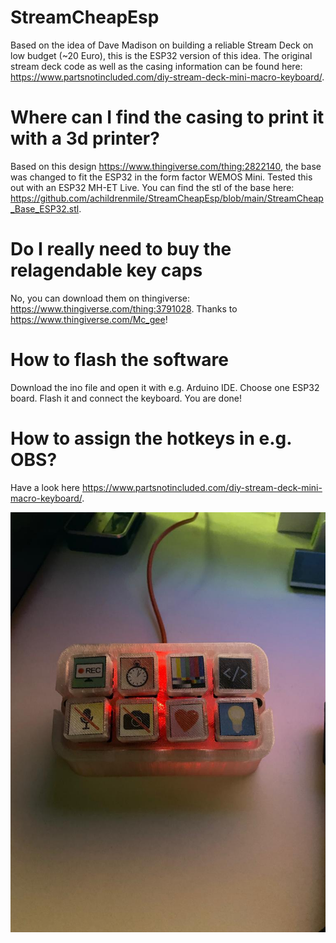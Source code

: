 # StreamCheapEsp
Based on the idea of Dave Madison on building a reliable Stream Deck on low budget (~20 Euro), this is the ESP32 version of this idea.
The original stream deck code as well as the casing information can be found here: https://www.partsnotincluded.com/diy-stream-deck-mini-macro-keyboard/.

# Where can I find the casing to print it with a 3d printer?
Based on this design https://www.thingiverse.com/thing:2822140, the base was changed to fit the ESP32 in the form factor WEMOS Mini. Tested this out with an ESP32 MH-ET Live.
You can find the stl of the base here: https://github.com/achildrenmile/StreamCheapEsp/blob/main/StreamCheap_Base_ESP32.stl.

# Do I really need to buy the relagendable key caps
No, you can download them on thingiverse: https://www.thingiverse.com/thing:3791028. Thanks to https://www.thingiverse.com/Mc_gee!

# How to flash the software
Download the ino file and open it with e.g. Arduino IDE. Choose one ESP32 board. Flash it and connect the keyboard. You are done!

# How to assign the hotkeys in e.g. OBS?
Have a look here https://www.partsnotincluded.com/diy-stream-deck-mini-macro-keyboard/.

![StreamCheap](https://github.com/achildrenmile/StreamCheapEsp/blob/main/StreamCheap.jpeg)

